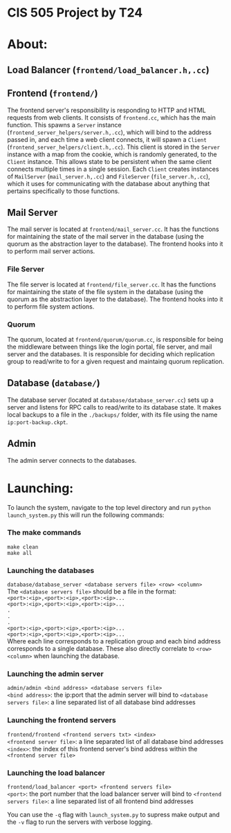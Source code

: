 # CIS 505 Project by T24

# About: 
## Load Balancer (`frontend/load_balancer.h,.cc`)

## Frontend (`frontend/`)
The frontend server's responsibility is responding to HTTP and HTML requests from web clients. It consists of `frontend.cc`, which has the main function. This spawns a `Server` instance (`frontend_server_helpers/server.h,.cc`), which will bind to the address passed in, and each time a web client connects, it will spawn a `Client` (`frontend_server_helpers/client.h,.cc`). This client is stored in the `Server` instance with a map from the cookie, which is randomly generated, to the `Client` instance. This allows state to be persistent when the same client connects multiple times in a single session. Each `Client` creates instances of `MailServer` (`mail_server.h,.cc`) and `FileServer` (`file_server.h,.cc`), which it uses for communicating with the database about anything that pertains specifically to those functions. 

## Mail Server
The mail server is located at `frontend/mail_server.cc`. It has the functions for maintaining the state of the mail server in the database (using the quorum as the abstraction layer to the database). The frontend hooks into it to perform mail server actions.

### File Server
The file server is located at `frontend/file_server.cc`. It has the functions for maintaining the state of the file system in the database (using the quorum as the abstraction layer to the database). The frontend hooks into it to perform file system actions.

### Quorum
The quorum, located at `frontend/quorum/quorum.cc`, is responsible for being the middleware between things like the login portal, file server, and mail server and the databases. It is responsible for deciding which replication group to read/write to for a given request and maintaing quorum replication. 

## Database (`database/`)
The database server (located at `database/database_server.cc`) sets up a server and listens for RPC calls to read/write to its database state. It makes local backups to a file in the `./backups/` folder, with its file using the name `ip:port-backup.ckpt`.

## Admin
The admin server connects to the databases. 

# Launching: 
To launch the system, navigate to the top level directory and run `python launch_system.py` this will run the following commands: 

### The make commands
`make clean`  
`make all`  
### Launching the databases
`database/database_server <database servers file> <row> <column>`  
The `<database servers file>` should be a file in the format:  
`<port>:<ip>,<port>:<ip>,<port>:<ip>...`  
`<port>:<ip>,<port>:<ip>,<port>:<ip>...`  
`.`    
`.`    
`.`    
`<port>:<ip>,<port>:<ip>,<port>:<ip>...`  
`<port>:<ip>,<port>:<ip>,<port>:<ip>...`  
Where each line corresponds to a replication group and each bind address corresponds to a single database. These also directly correlate to `<row> <column>` when launching the database.  

### Launching the admin server
`admin/admin <bind address> <database servers file>`  
`<bind address>`: the ip:port that the admin server will bind to
`<database servers file>`: a line separated list of all database bind addresses

### Launching the frontend servers
`frontend/frontend <frontend servers txt> <index>`  
`<frontend server file>`: a line separated list of all database bind addresses
`<index>`: the index of this frontend server's bind address within the `<frontend server file>`

### Launching the load balancer
`frontend/load_balancer <port> <frontend servers file>`  
`<port>`: the port number that the load balancer server will bind to
`<frontend servers file>`: a line separated list of all frontend bind addresses

You can use the `-q` flag with `launch_system.py` to supress make output and the `-v` flag to run
the servers with verbose logging.

